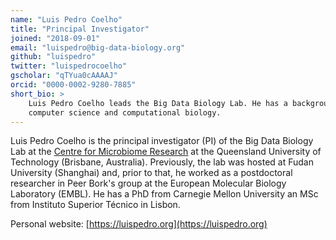 ```yaml
---
name: "Luis Pedro Coelho"
title: "Principal Investigator"
joined: "2018-09-01"
email: "luispedro@big-data-biology.org"
github: "luispedro"
twitter: "luispedrocoelho"
gscholar: "qTYua0cAAAAJ"
orcid: "0000-0002-9280-7885"
short_bio: >
    Luis Pedro Coelho leads the Big Data Biology Lab. He has a background in both
    computer science and computational biology.
---
```


Luis Pedro Coelho is the principal investigator (PI) of the Big Data Biology Lab at the [Centre for Microbiome Research](https://research.qut.edu.au/cmr/) at the Queensland University of Technology (Brisbane, Australia). Previously, the lab was hosted at Fudan University (Shanghai) and, prior to that, he worked as a postdoctoral researcher in Peer Bork's group at the European Molecular Biology Laboratory (EMBL). He has a PhD from Carnegie Mellon University an MSc from Instituto Superior Técnico in Lisbon.

Personal website: [https://luispedro.org](https://luispedro.org)
